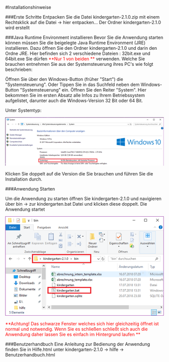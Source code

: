 #Installationshinweise

###Erste Schritte
Entpacken Sie die Datei kindergarten-2.1.0.zip mit einem Rechtsklick auf die Datei -> hier entpacken...
Der Ordner kindergarten-2.1.0 wird erstellt

###Java Runtime Environment installieren
Bevor Sie die Anwendung starten können müssen Sie die beigelegte Java Runtime Environment (JRE) installieren.
Dazu öffnen Sie den Ordner kindergarten-2.1.0 und darin den Ordne JRE.
Hier befinden sich 2 verschiedene Dateien : 32bit.exe und 64bit.exe
Sie dürfen <span style="color:red"> **Nur 1 von beiden **</span> verwenden.
Welche Sie brauchen entnehmen Sie aus der Systemsteuerung ihres PC's wie folgt beschrieben:

Öffnen Sie über den Windows-Button (früher "Start") die "Systemsteuerung".
Oder Tippen Sie in das Suchfeld neben dem Windows-Button "Systemsteuerung" ein.
Öffnen Sie den Reiter "System".
Hier bekommen Sie im ersten Absatz alle Infos zu Ihrem Betriebssystem aufgelistet, darunter auch die Windows-Version 32 Bit oder 64 Bit.

Unter Systemtyp:

![Systemsteuerung](pics/version.png "Systemsteuerung")

Klicken Sie doppelt auf die Version die Sie brauchen und führen Sie die Installation durch.

###Anwendung Starten

Um die Anwendung zu starten öffnen Sie kindergarten-2.1.0 und navigieren über bin -> zur kindergarten.bat Datei
und klicken diese doppelt. Die Anwendung startet

![Start](pics/start.png "Systemsteuerung")

<span style="color:red"> **Achtung! Das schwarze Fenster welches sich hier gleichzeitig öffnet ist normal und notwendig.
						   Wenn Sie es schließen schließt sich auch die Anwendung daher lassen Sie es einfach im Hintergrund laufen **</span>

###Benutzerhandbuch
Eine Anleitung zur Bedienung der Anwendung finden Sie in Hilfe.html
unter kindergarten-2.1.0 -> hilfe -> Benutzerhandbuch.html